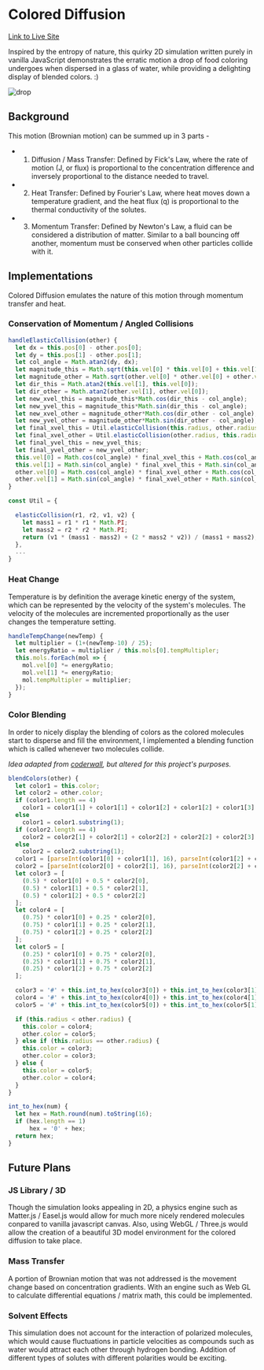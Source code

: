 # Colored Diffusion

[Link to Live Site](www.coloreddiffusion.com)

Inspired by the entropy of nature, this quirky 2D simulation written purely in vanilla JavaScript demonstrates the erratic motion a drop of food coloring undergoes when dispersed in a glass of water, while providing a delighting display of blended colors. :)

![drop](http://res.cloudinary.com/jaredtan/image/upload/v1501744324/Screen_Shot_2017-08-03_at_12.06.37_AM_ymjnsf.png)


## Background

This motion (Brownian motion) can be summed up in 3 parts -

+ 1) Diffusion / Mass Transfer: Defined by Fick's Law, where the rate of motion (J, or flux) is proportional to the concentration difference and inversely proportional to the distance needed to travel.

+ 2) Heat Transfer: Defined by Fourier's Law, where heat moves down a temperature gradient, and the heat flux (q) is proportional to the thermal conductivity of the solutes.

+ 3) Momentum Transfer: Defined by Newton's Law, a fluid can be considered a distribution of matter. Similar to a ball bouncing off another, momentum must be conserved when other particles collide with it.

## Implementations

Colored Diffusion emulates the nature of this motion through momentum transfer and heat.
### Conservation of Momentum / Angled Collisions
```javascript
handleElasticCollision(other) {
  let dx = this.pos[0] - other.pos[0];
  let dy = this.pos[1] - other.pos[1];
  let col_angle = Math.atan2(dy, dx);
  let magnitude_this = Math.sqrt(this.vel[0] * this.vel[0] + this.vel[1] * this.vel[1]);
  let magnitude_other = Math.sqrt(other.vel[0] * other.vel[0] + other.vel[1] * other.vel[1]);
  let dir_this = Math.atan2(this.vel[1], this.vel[0]);
  let dir_other = Math.atan2(other.vel[1], other.vel[0]);
  let new_xvel_this = magnitude_this*Math.cos(dir_this - col_angle);
  let new_yvel_this = magnitude_this*Math.sin(dir_this - col_angle);
  let new_xvel_other = magnitude_other*Math.cos(dir_other - col_angle);
  let new_yvel_other = magnitude_other*Math.sin(dir_other - col_angle);
  let final_xvel_this = Util.elasticCollision(this.radius, other.radius, new_xvel_this, new_xvel_other);
  let final_xvel_other = Util.elasticCollision(other.radius, this.radius, new_xvel_other, new_xvel_this);
  let final_yvel_this = new_yvel_this;
  let final_yvel_other = new_yvel_other;
  this.vel[0] = Math.cos(col_angle) * final_xvel_this + Math.cos(col_angle + Math.PI/2)*final_yvel_this;
  this.vel[1] = Math.sin(col_angle) * final_xvel_this + Math.sin(col_angle + Math.PI/2)*final_yvel_this;
  other.vel[0] = Math.cos(col_angle) * final_xvel_other + Math.cos(col_angle + Math.PI/2)*final_yvel_other;
  other.vel[1] = Math.sin(col_angle) * final_xvel_other + Math.sin(col_angle + Math.PI/2)*final_yvel_other;
}

const Util = {

  elasticCollision(r1, r2, v1, v2) {
    let mass1 = r1 * r1 * Math.PI;
    let mass2 = r2 * r2 * Math.PI;
    return (v1 * (mass1 - mass2) + (2 * mass2 * v2)) / (mass1 + mass2);
  },
  ...
}
```


### Heat Change
Temperature is by definition the average kinetic energy of the system, which can be represented by the velocity of the system's molecules. The velocity of the molecules are incremented proportionally as the user changes the temperature setting.

```javascript
handleTempChange(newTemp) {
  let multiplier = (1+(newTemp-10) / 25);
  let energyRatio = multiplier / this.mols[0].tempMultipler;
  this.mols.forEach(mol => {
    mol.vel[0] *= energyRatio;
    mol.vel[1] *= energyRatio;
    mol.tempMultipler = multiplier;
  });
}
```

### Color Blending

In order to nicely display the blending of colors as the colored molecules start to disperse and fill the environment, I implemented a blending function which is called whenever two molecules collide.

*Idea adapted from [coderwall](https://coderwall.com/p/z8uxzw/javascript-color-blender), but altered for this project's purposes.*

```javascript
blendColors(other) {
  let color1 = this.color;
  let color2 = other.color;
  if (color1.length == 4)
    color1 = color1[1] + color1[1] + color1[2] + color1[2] + color1[3] + color1[3];
  else
    color1 = color1.substring(1);
  if (color2.length == 4)
    color2 = color2[1] + color2[1] + color2[2] + color2[2] + color2[3] + color2[3];
  else
    color2 = color2.substring(1);
  color1 = [parseInt(color1[0] + color1[1], 16), parseInt(color1[2] + color1[3], 16), parseInt(color1[4] + color1[5], 16)];
  color2 = [parseInt(color2[0] + color2[1], 16), parseInt(color2[2] + color2[3], 16), parseInt(color2[4] + color2[5], 16)];
  let color3 = [
    (0.5) * color1[0] + 0.5 * color2[0],
    (0.5) * color1[1] + 0.5 * color2[1],
    (0.5) * color1[2] + 0.5 * color2[2]
  ];
  let color4 = [
    (0.75) * color1[0] + 0.25 * color2[0],
    (0.75) * color1[1] + 0.25 * color2[1],
    (0.75) * color1[2] + 0.25 * color2[2]
  ];
  let color5 = [
    (0.25) * color1[0] + 0.75 * color2[0],
    (0.25) * color1[1] + 0.75 * color2[1],
    (0.25) * color1[2] + 0.75 * color2[2]
  ];

  color3 = '#' + this.int_to_hex(color3[0]) + this.int_to_hex(color3[1]) + this.int_to_hex(color3[2]);
  color4 = '#' + this.int_to_hex(color4[0]) + this.int_to_hex(color4[1]) + this.int_to_hex(color4[2]);
  color5 = '#' + this.int_to_hex(color5[0]) + this.int_to_hex(color5[1]) + this.int_to_hex(color5[2]);

  if (this.radius < other.radius) {
    this.color = color4;
    other.color = color5;
  } else if (this.radius == other.radius) {
    this.color = color3;
    other.color = color3;
  } else {
    this.color = color5;
    other.color = color4;
  }
}

int_to_hex(num) {
  let hex = Math.round(num).toString(16);
  if (hex.length == 1)
      hex = '0' + hex;
  return hex;
}

```

## Future Plans

### JS Library / 3D

Though the simulation looks appealing in 2D, a physics engine such as Matter.js / Easel.js would allow for much more nicely rendered molecules conpared to vanilla javascript canvas. Also, using WebGL / Three.js would allow the creation of a beautiful 3D model environment for the colored diffusion to take place.

### Mass Transfer

A portion of Brownian motion that was not addressed is the movement change based on concentration gradients. With an engine such as Web GL to calculate differential equations / matrix math, this could be implemented.

### Solvent Effects

This simulation does not account for the interaction of polarized molecules, which would cause fluctuations in particle velocities as compounds such as water would attract each other through hydrogen bonding. Addition of different types of solutes with different polarities would be exciting.
